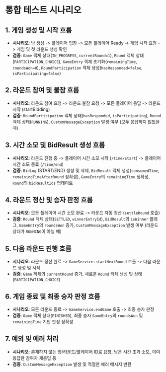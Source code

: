 # 통합 테스트 시나리오

## 1. 게임 생성 및 시작 흐름

*   **시나리오**: 방 생성 -> 플레이어 입장 -> 모든 플레이어 Ready -> 게임 시작 요청 -> 게임 및 첫 라운드 생성 확인
*   **검증**: `Game` 객체 상태(`IN_PROGRESS`, `currentRound=1`), `Round` 객체 상태(`PARTICIPATION_CHOICE`), `GameEntry` 객체 초기화(`remainingTime`, `roundsWon=0`), `RoundParticipation` 객체 생성(`hasResponded=false`, `isParticipating=false`)

## 2. 라운드 참여 및 불참 흐름

*   **시나리오**: 라운드 참여 요청 -> 라운드 불참 요청 -> 모든 플레이어 응답 -> 라운드 시작 (startBidding)
*   **검증**: `RoundParticipation` 객체 상태(`hasResponded`, `isParticipating`), `Round` 객체 상태(`RUNNING`), `CustomMessageException` 발생 여부 (모두 응답하지 않았을 때)

## 3. 시간 소모 및 BidResult 생성 흐름

*   **시나리오**: 라운드 진행 중 -> 플레이어 시간 소모 시작 (`/time/start`) -> 플레이어 시간 소모 종료 (`/time/end`)
*   **검증**: `BidLog` (START/END) 생성 및 삭제, `BidResult` 객체 생성(`consumedTime`, `remainingTimeAfterRound` 정확성), `GameEntry`의 `remainingTime` 정확성, `Round`의 `bidResultIds` 업데이트

## 4. 라운드 정산 및 승자 판정 흐름

*   **시나리오**: 모든 플레이어 시간 소모 완료 -> 라운드 자동 정산 (`settleRound` 호출)
*   **검증**: `Round` 객체 상태(`SETTLED`, `winnerEntryId`), `BidResult`의 `isWinner` 플래그, `GameEntry`의 `roundsWon` 증가, `CustomMessageException` 발생 여부 (라운드 상태가 `RUNNING`이 아닐 때)

## 5. 다음 라운드 진행 흐름

*   **시나리오**: 라운드 정산 완료 -> `GameService.startNextRound` 호출 -> 다음 라운드 생성 및 시작
*   **검증**: `Game` 객체의 `currentRound` 증가, 새로운 `Round` 객체 생성 및 상태(`PARTICIPATION_CHOICE`)

## 6. 게임 종료 및 최종 승자 판정 흐름

*   **시나리오**: 모든 라운드 종료 -> `GameService.endGame` 호출 -> 최종 승자 판정
*   **검증**: `Game` 객체 상태(`FINISHED`), 최종 승자 `GameEntry`의 `roundsWon` 및 `remainingTime` 기반 판정 정확성

## 7. 예외 및 에러 처리

*   **시나리오**: 존재하지 않는 방/라운드/플레이어 ID로 요청, 남은 시간 초과 소모, 이미 응답한 참여자 재응답 등
*   **검증**: `CustomMessageException` 발생 및 적절한 에러 메시지 반환
